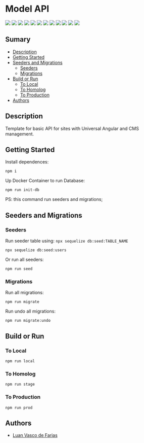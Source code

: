 # Model API
![](https://img.shields.io/github/package-json/v/LvFarias/model-api/main?style=flat-square)
![](https://img.shields.io/github/license/LvFarias/model-api?style=flat-square)
![](https://img.shields.io/github/repo-size/LvFarias/model-api?style=flat-square)
![](https://img.shields.io/github/issues/LvFarias/model-api?style=flat-square)
![](https://img.shields.io/github/issues-closed-raw/LvFarias/model-api?style=flat-square)
![](https://img.shields.io/github/issues-pr/LvFarias/model-api?style=flat-square)
![](https://img.shields.io/github/contributors/LvFarias/model-api?style=flat-square)
![](https://img.shields.io/github/commit-activity/m/LvFarias/model-api?style=flat-square)
![](https://img.shields.io/github/last-commit/LvFarias/model-api/main?style=flat-square)
![](https://img.shields.io/github/forks/LvFarias/model-api?style=social)
![](https://img.shields.io/github/stars/LvFarias/model-api?style=social)
![](https://img.shields.io/github/watchers/LvFarias/model-api?style=social)

## Sumary

- [Description](#description)
- [Getting Started](#getting-started)
- [Seeders and Migrations](#seeders-and-migrations)
  - [Seeders](#seeders)
  - [Migrations](#migrations)
- [Build or Run](#build-or-run)
  - [To Local](#to-local)
  - [To Homolog](#to-homolog)
  - [To Production](#to-production)
- [Authors](#authors)

## Description

Template for basic API for sites with Universal Angular and CMS management.

## Getting Started

Install dependences:
```
npm i
```

Up Docker Container to run Database:
```
npm run init-db
```
PS: this command run seeders and migrations;

## Seeders and Migrations
### Seeders

Run seeder table using: `npx sequelize db:seed:TABLE_NAME`
```
npx sequelize db:seed:users
```

Or run all seeders:
```
npm run seed
```

### Migrations

Run all migrations:
```
npm run migrate
```

Run undo all migrations:
```
npm run migrate:undo
```

## Build or Run
### To Local

```
npm run local
```

### To Homolog

```
npm run stage
```

### To Production

```
npm run prod
```

## Authors

- [Luan Vasco de Farias](https://github.com/LvFarias)
